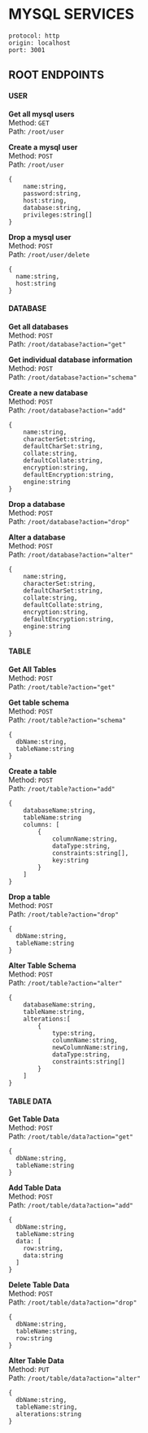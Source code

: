 # MYSQL SERVICES

```
protocol: http
origin: localhost
port: 3001
```


## ROOT ENDPOINTS

#### USER
**Get all mysql users**\
Method: `GET`\
Path: `/root/user`

**Create a mysql user**\
Method: `POST`\
Path: `/root/user`

```
{
    name:string,
    password:string,
    host:string,
    database:string,
    privileges:string[]
}
```

**Drop a mysql user**\
Method: `POST`\
Path: `/root/user/delete`
```
{
  name:string,
  host:string
}
```

#### DATABASE

**Get all databases**\
Method: `POST`\
Path: `/root/database?action="get"`

**Get individual database information**\
Method: `POST`\
Path: `/root/database?action="schema"`

**Create a new database**\
Method: `POST`\
Path: `/root/database?action="add"`

```
{
    name:string,
    characterSet:string,
    defaultCharSet:string,
    collate:string,
    defaultCollate:string,
    encryption:string,
    defaultEncryption:string,
    engine:string
}
```

**Drop a database**\
Method: `POST`\
Path: `/root/database?action="drop"`

**Alter a database**\
Method: `POST`\
Path: `/root/database?action="alter"`

```
{
    name:string,
    characterSet:string,
    defaultCharSet:string,
    collate:string,
    defaultCollate:string,
    encryption:string,
    defaultEncryption:string,
    engine:string
}
```

#### TABLE

**Get All Tables**\
Method: `POST`\
Path: `/root/table?action="get"`

**Get table schema**\
Method: `POST`\
Path: `/root/table?action="schema"`
```
{
  dbName:string,
  tableName:string
}
```

**Create a table**\
Method: `POST`\
Path: `/root/table?action="add"`

```
{
    databaseName:string,
    tableName:string
    columns: [
        {
            columnName:string,
            dataType:string,
            constraints:string[],
            key:string
        }
    ]
}
```

**Drop a table**\
Method: `POST`\
Path: `/root/table?action="drop"`
```
{
  dbName:string,
  tableName:string
}
```

**Alter Table Schema**\
Method: `POST`\
Path: `/root/table?action="alter"`

```
{
    databaseName:string,
    tableName:string,
    alterations:[
        {
            type:string,
            columnName:string,
            newColumnName:string,
            dataType:string,
            constraints:string[]
        }
    ]
}
```

#### TABLE DATA

**Get Table Data**\
Method: `POST`\
Path: `/root/table/data?action="get"`

```
{
  dbName:string,
  tableName:string
}
```

**Add Table Data**\
Method: `POST`\
Path: `/root/table/data?action="add"`

```
{
  dbName:string,
  tableName:string
  data: [
    row:string,
    data:string
  ]
}
```

**Delete Table Data**\
Method: `POST`\
Path: `/root/table/data?action="drop"`

```
{
  dbName:string,
  tableName:string,
  row:string
}
```

**Alter Table Data**\
Method: `PUT`\
Path: `/root/table/data?action="alter"`

```
{
  dbName:string,
  tableName:string,
  alterations:string
}
```